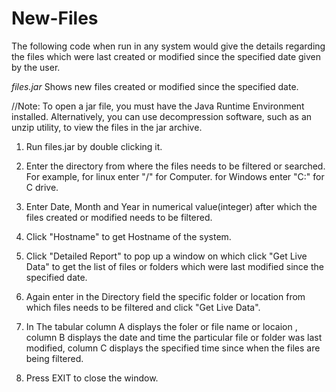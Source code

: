 # New-Files
The following code when run in any system would give the details regarding the files which were last created or modified since the specified date given by the user.

*files.jar*
Shows new files created or modified since the specified date.
 
//Note: To open a jar file, you must have the Java Runtime Environment installed. Alternatively, you can use decompression software, such as an unzip utility, to view the files in the  jar archive.

1. Run files.jar by double clicking it.

2. Enter the directory from where the files needs to be filtered or searched.
   For example, for linux enter "/" for Computer.
                for Windows enter "C:" for C drive.

3. Enter Date, Month and Year in numerical value(integer) after which the files created or modified needs to be filtered.

4. Click "Hostname" to get Hostname of the system.

5. Click "Detailed Report" to pop up a window on which click "Get Live Data" to get the list of files or folders which were last modified since the specified date.

6. Again enter in the Directory field the specific folder or location from which files needs to be filtered and click "Get Live Data".

7. In The tabular column A displays the foler or file name or locaion , column B displays the date and time the particular file or folder was last modified, column C displays the specified time since when the files are being filtered.

8. Press EXIT to close the window. 
